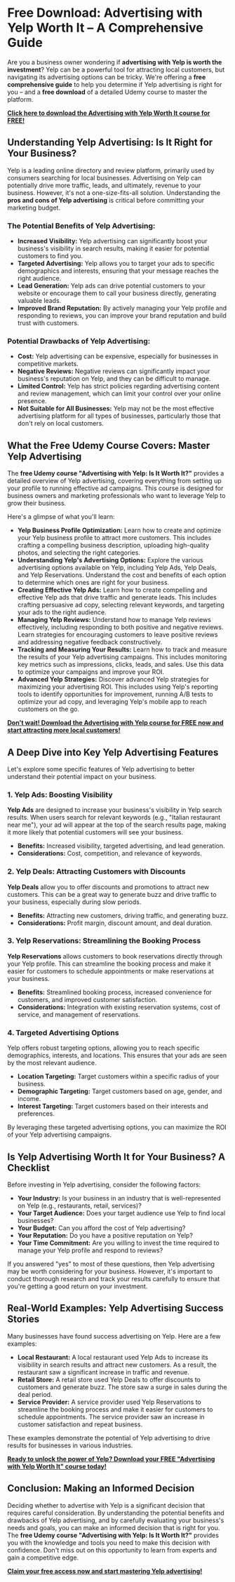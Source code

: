 # Free Download: Advertising with Yelp Worth It – A Comprehensive Guide

Are you a business owner wondering if **advertising with Yelp is worth the investment**? Yelp can be a powerful tool for attracting local customers, but navigating its advertising options can be tricky. We're offering a **free comprehensive guide** to help you determine if Yelp advertising is right for you – and a **free download** of a detailed Udemy course to master the platform.

[**Click here to download the Advertising with Yelp Worth It course for FREE!**](https://udemywork.com/advertising-with-yelp-worth-it)

## Understanding Yelp Advertising: Is It Right for Your Business?

Yelp is a leading online directory and review platform, primarily used by consumers searching for local businesses. Advertising on Yelp can potentially drive more traffic, leads, and ultimately, revenue to your business. However, it's not a one-size-fits-all solution. Understanding the **pros and cons of Yelp advertising** is critical before committing your marketing budget.

### The Potential Benefits of Yelp Advertising:

*   **Increased Visibility:** Yelp advertising can significantly boost your business's visibility in search results, making it easier for potential customers to find you.
*   **Targeted Advertising:** Yelp allows you to target your ads to specific demographics and interests, ensuring that your message reaches the right audience.
*   **Lead Generation:** Yelp ads can drive potential customers to your website or encourage them to call your business directly, generating valuable leads.
*   **Improved Brand Reputation:** By actively managing your Yelp profile and responding to reviews, you can improve your brand reputation and build trust with customers.

### Potential Drawbacks of Yelp Advertising:

*   **Cost:** Yelp advertising can be expensive, especially for businesses in competitive markets.
*   **Negative Reviews:** Negative reviews can significantly impact your business's reputation on Yelp, and they can be difficult to manage.
*   **Limited Control:** Yelp has strict policies regarding advertising content and review management, which can limit your control over your online presence.
*   **Not Suitable for All Businesses:** Yelp may not be the most effective advertising platform for all types of businesses, particularly those that don't rely on local customers.

## What the Free Udemy Course Covers: Master Yelp Advertising

The **free Udemy course "Advertising with Yelp: Is It Worth It?"** provides a detailed overview of Yelp advertising, covering everything from setting up your profile to running effective ad campaigns. This course is designed for business owners and marketing professionals who want to leverage Yelp to grow their business.

Here's a glimpse of what you'll learn:

*   **Yelp Business Profile Optimization:** Learn how to create and optimize your Yelp business profile to attract more customers. This includes crafting a compelling business description, uploading high-quality photos, and selecting the right categories.
*   **Understanding Yelp's Advertising Options:** Explore the various advertising options available on Yelp, including Yelp Ads, Yelp Deals, and Yelp Reservations. Understand the cost and benefits of each option to determine which ones are right for your business.
*   **Creating Effective Yelp Ads:** Learn how to create compelling and effective Yelp ads that drive traffic and generate leads. This includes crafting persuasive ad copy, selecting relevant keywords, and targeting your ads to the right audience.
*   **Managing Yelp Reviews:** Understand how to manage Yelp reviews effectively, including responding to both positive and negative reviews. Learn strategies for encouraging customers to leave positive reviews and addressing negative feedback constructively.
*   **Tracking and Measuring Your Results:** Learn how to track and measure the results of your Yelp advertising campaigns. This includes monitoring key metrics such as impressions, clicks, leads, and sales. Use this data to optimize your campaigns and improve your ROI.
*   **Advanced Yelp Strategies:** Discover advanced Yelp strategies for maximizing your advertising ROI. This includes using Yelp's reporting tools to identify opportunities for improvement, running A/B tests to optimize your ad copy, and leveraging Yelp's mobile app to reach customers on the go.

[**Don't wait! Download the Advertising with Yelp course for FREE now and start attracting more local customers!**](https://udemywork.com/advertising-with-yelp-worth-it)

## A Deep Dive into Key Yelp Advertising Features

Let's explore some specific features of Yelp advertising to better understand their potential impact on your business.

### 1. Yelp Ads: Boosting Visibility

**Yelp Ads** are designed to increase your business's visibility in Yelp search results. When users search for relevant keywords (e.g., "Italian restaurant near me"), your ad will appear at the top of the search results page, making it more likely that potential customers will see your business.

*   **Benefits:** Increased visibility, targeted advertising, and lead generation.
*   **Considerations:** Cost, competition, and relevance of keywords.

### 2. Yelp Deals: Attracting Customers with Discounts

**Yelp Deals** allow you to offer discounts and promotions to attract new customers. This can be a great way to generate buzz and drive traffic to your business, especially during slow periods.

*   **Benefits:** Attracting new customers, driving traffic, and generating buzz.
*   **Considerations:** Profit margin, discount amount, and deal duration.

### 3. Yelp Reservations: Streamlining the Booking Process

**Yelp Reservations** allows customers to book reservations directly through your Yelp profile. This can streamline the booking process and make it easier for customers to schedule appointments or make reservations at your business.

*   **Benefits:** Streamlined booking process, increased convenience for customers, and improved customer satisfaction.
*   **Considerations:** Integration with existing reservation systems, cost of service, and management of reservations.

### 4. Targeted Advertising Options

Yelp offers robust targeting options, allowing you to reach specific demographics, interests, and locations. This ensures that your ads are seen by the most relevant audience.

*   **Location Targeting:** Target customers within a specific radius of your business.
*   **Demographic Targeting:** Target customers based on age, gender, and income.
*   **Interest Targeting:** Target customers based on their interests and preferences.

By leveraging these targeted advertising options, you can maximize the ROI of your Yelp advertising campaigns.

## Is Yelp Advertising Worth It for Your Business? A Checklist

Before investing in Yelp advertising, consider the following factors:

*   **Your Industry:** Is your business in an industry that is well-represented on Yelp (e.g., restaurants, retail, services)?
*   **Your Target Audience:** Does your target audience use Yelp to find local businesses?
*   **Your Budget:** Can you afford the cost of Yelp advertising?
*   **Your Reputation:** Do you have a positive reputation on Yelp?
*   **Your Time Commitment:** Are you willing to invest the time required to manage your Yelp profile and respond to reviews?

If you answered "yes" to most of these questions, then Yelp advertising may be worth considering for your business. However, it's important to conduct thorough research and track your results carefully to ensure that you're getting a good return on your investment.

## Real-World Examples: Yelp Advertising Success Stories

Many businesses have found success advertising on Yelp. Here are a few examples:

*   **Local Restaurant:** A local restaurant used Yelp Ads to increase its visibility in search results and attract new customers. As a result, the restaurant saw a significant increase in traffic and revenue.
*   **Retail Store:** A retail store used Yelp Deals to offer discounts to customers and generate buzz. The store saw a surge in sales during the deal period.
*   **Service Provider:** A service provider used Yelp Reservations to streamline the booking process and make it easier for customers to schedule appointments. The service provider saw an increase in customer satisfaction and repeat business.

These examples demonstrate the potential of Yelp advertising to drive results for businesses in various industries.

[**Ready to unlock the power of Yelp? Download your FREE "Advertising with Yelp Worth It" course today!**](https://udemywork.com/advertising-with-yelp-worth-it)

## Conclusion: Making an Informed Decision

Deciding whether to advertise with Yelp is a significant decision that requires careful consideration. By understanding the potential benefits and drawbacks of Yelp advertising, and by carefully evaluating your business's needs and goals, you can make an informed decision that is right for you. The **free Udemy course "Advertising with Yelp: Is It Worth It?"** provides you with the knowledge and tools you need to make this decision with confidence. Don't miss out on this opportunity to learn from experts and gain a competitive edge.

[**Claim your free access now and start mastering Yelp advertising!**](https://udemywork.com/advertising-with-yelp-worth-it)
